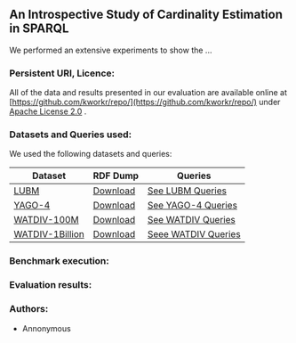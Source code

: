 ## An Introspective Study of Cardinality Estimation in SPARQL
We performed an extensive experiments to show the ...


### Persistent URI, Licence:
All of the data and results presented in our evaluation are available online at
[https://github.com/kworkr/repo/](https://github.com/kworkr/repo/) under [Apache License 2.0](https://github.com/lemon-alt/rdf/blob/master/LICENSE) .



 ### Datasets and Queries used:
 We used the following datasets and queries: 

Dataset | RDF Dump | Queries
------------ | ------------- | -------------
[LUBM](http://swat.cse.lehigh.edu/projects/lubm/)|[Download](http://130.226.98.152/datasets/lubm.n3)| [See LUBM Queries]() 
[YAGO-4](http://swat.cse.lehigh.edu/projects/lubm/)|[Download](http://130.226.98.152/datasets/lubm.n3)| [See YAGO-4 Queries]() 
[WATDIV-100M](https://link.springer.com/chapter/10.1007/978-3-319-11964-9_13)|[Download](http://dsg.uwaterloo.ca/watdiv/watdiv.100M.tar.bz2) | [See WATDIV Queries]()
[WATDIV-1Billion](https://link.springer.com/chapter/10.1007/978-3-319-11964-9_13)|[Download](https://hobbitdata.informatik.uni-leipzig.de/intelligent-SPARQL-interface/) | [Seee WATDIV Queries]()


### Benchmark execution:

### Evaluation results:


### Authors:
* Annonymous 
